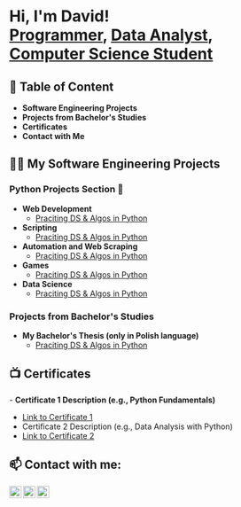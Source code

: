 <h1>Hi, I'm David! <br/><a href="https://github.com/HerrDavey">Programmer</a>, <a href="LABURL">Data Analyst</a>, <a href="LABURL">Computer Science Student</a></h1>

<h2>📝 Table of Content</h2>

- <b>Software Engineering Projects</b><br>
- <b>Projects from Bachelor's Studies</b>
- <b>Certificates</b><br>
- <b>Contact with Me</b>

<h2>👨‍💻 My Software Engineering Projects</h2>

<h3>Python Projects Section 🐍</h3>

- <b>Web Development</b>
  - [Praciting DS & Algos in Python](LABURL)
- <b>Scripting</b>
  - [Praciting DS & Algos in Python](LABURL)
- <b>Automation and Web Scraping</b>
  - [Praciting DS & Algos in Python](LABURL)
- <b>Games</b>
  - [Praciting DS & Algos in Python](LABURL)
- <b>Data Science</b>
  - [Praciting DS & Algos in Python](LABURL)

<h3>Projects from Bachelor's Studies</h3>

- <b>My Bachelor's Thesis (only in Polish language)</b>
  - [Praciting DS & Algos in Python](https://github.com/joshmadakor1/Algorithms-Practice)

<h2>📺 Certificates </h2>
- <b>Certificate 1 Description (e.g., Python Fundamentals)</b>

- [Link to Certificate 1](https://example.com/certificate1)
- Certificate 2 Description (e.g., Data Analysis with Python)
- [Link to Certificate 2](https://example.com/certificate2)


<h2> 📫 Contact with me:</h2>

[<img align="left" alt="HerrDavey | LinkedIn" width="22px" src="https://cdn.jsdelivr.net/npm/simple-icons@v3/icons/linkedin.svg" />][linkedin]
[<img align="left" alt="HerrDavey | Instagram" width="22px" src="https://cdn.jsdelivr.net/npm/simple-icons@3.13.0/icons/gmail.svg"/>](mailto:david.bakalarczyk00@gmail.com)
[<img align="left" alt="HerrDavey | Code Wars" width="22px" src="https://cdn.jsdelivr.net/npm/simple-icons@3.13.0/icons/codewars.svg" />][codewars]

[linkedin]: https://www.linkedin.com/in/david-bakalarczyk-04285b199/
[gmail]: https://github.com/HerrDavey
[codewars]: https://www.codewars.com/users/SirDavey

